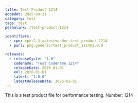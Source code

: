 ```yaml
---
title: Test Product 1214
addedAt: 2025-08-21
category: test
tags: test
permalink: /test-product-1214

identifiers:
  - cpe: cpe:2.3:a:testvendor:test_product_1214
  - purl: pkg:generic/test_product_1214@1.0.0

releases:
  - releaseCycle: "1.0"
    codename: "Test Codename 1214"
    releaseDate: 2025-01-01
    eol: 2026-01-01
    latest: "1.0.0"
    latestReleaseDate: 2025-01-01
---
```


This is a test product file for performance testing. Number: 1214
